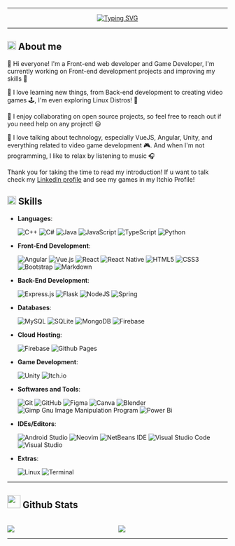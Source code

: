 <hr>
<div align="center">
  <a href="https://git.io/typing-svg"><img src="https://readme-typing-svg.demolab.com?font=PT+sans+narrow&weight=600&size=24&duration=1000&pause=1000&center=true&vCenter=true&width=435&lines=Hello+Word%2C+I'm+Jesus+Alberto;Self-taught+Front-End+Developer;Self-taught+Game+Developer;Interested+in+new+Cultures;Always+learning+new+stuff" alt="Typing SVG" /></a>
</div>
<hr>

## <picture><img src ="https://media0.giphy.com/media/v1.Y2lkPTc5MGI3NjExY2UwODFjZmJiOWM2Y2Y0ZTBlMjJkNWQ3N2FiZDUzNDM2NTU2MTc0NyZjdD1n/geC0bBhrlrmlsjA2P2/giphy.gif" width = 20px></picture> **About me**

👋 Hi everyone! I'm a Front-end web developer and Game Developer, I'm currently working on Front-end development projects and improving my skills 💪

🌱 I love learning new things, from Back-end development to creating video games 🕹️, I'm even exploring Linux Distros! 🐧

👯 I enjoy collaborating on open source projects, so feel free to reach out if you need help on any project! 😃

💬 I love talking about technology, especially VueJS, Angular, Unity, and everything related to video game development 🎮. And when I'm not programming, I like to relax by listening to music 🎧

Thank you for taking the time to read my introduction! If u want to talk check my <a href="https://www.linkedin.com/in/jesus-alberto-morales-rico-7092a9227/" target="_blank">LinkedIn profile</a> and see my games in my <a href="https://jamrgaming.itch.io/" target="_blank"></a>Itchio Profile!

## <img src="https://media2.giphy.com/media/QssGEmpkyEOhBCb7e1/giphy.gif?cid=ecf05e47a0n3gi1bfqntqmob8g9aid1oyj2wr3ds3mg700bl&rid=giphy.gif" width ="20"><b> Skills</b>
<p align="center">

- **Languages**:
    
    ![C++](https://img.shields.io/badge/C++%20-%2300599C.svg?style=for-the-badge&logo=c%2B%2B&logoColor=white)
    ![C#](https://img.shields.io/badge/c%23-%23239120.svg?style=for-the-badge&logo=c-sharp&logoColor=white)
    ![Java](https://img.shields.io/badge/java-%23ED8B00.svg?style=for-the-badge&logo=openjdk&logoColor=white)
    ![JavaScript](https://img.shields.io/badge/javascript-%23323330.svg?style=for-the-badge&logo=javascript&logoColor=%23F7DF1E)
    ![TypeScript](https://img.shields.io/badge/typescript-%23007ACC.svg?style=for-the-badge&logo=typescript&logoColor=white)
    ![Python](https://img.shields.io/badge/Python%20-%2314354C.svg?style=for-the-badge&logo=python&logoColor=white)
    
- **Front-End Development**:

   ![Angular](https://img.shields.io/badge/angular-%23DD0031.svg?style=for-the-badge&logo=angular&logoColor=white)
   ![Vue.js](https://img.shields.io/badge/vuejs-%2335495e.svg?style=for-the-badge&logo=vuedotjs&logoColor=%234FC08D)
   ![React](https://img.shields.io/badge/react-%2320232a.svg?style=for-the-badge&logo=react&logoColor=%2361DAFB)
   ![React Native](https://img.shields.io/badge/react_native-%2320232a.svg?style=for-the-badge&logo=react&logoColor=%2361DAFB)
   ![HTML5](https://img.shields.io/badge/HTML5%20-%23E34F26.svg?style=for-the-badge&logo=html5&logoColor=white)
    ![CSS3](https://img.shields.io/badge/CSS%20-%231572B6.svg?style=for-the-badge&logo=css3&logoColor=white)
   ![Bootstrap](https://img.shields.io/badge/bootstrap-%23563D7C.svg?style=for-the-badge&logo=bootstrap&logoColor=white)
    ![Markdown](https://img.shields.io/badge/markdown-%23000000.svg?style=for-the-badge&logo=markdown&logoColor=white)

- **Back-End Development**:

    ![Express.js](https://img.shields.io/badge/express.js-%23404d59.svg?style=for-the-badge&logo=express&logoColor=%2361DAFB)
    ![Flask](https://img.shields.io/badge/flask-%23000.svg?style=for-the-badge&logo=flask&logoColor=white)
    ![NodeJS](https://img.shields.io/badge/node.js-6DA55F?style=for-the-badge&logo=node.js&logoColor=white)
    ![Spring](https://img.shields.io/badge/spring-%236DB33F.svg?style=for-the-badge&logo=spring&logoColor=white)
    
- **Databases**:

    ![MySQL](https://img.shields.io/badge/mysql-%2300f.svg?style=for-the-badge&logo=mysql&logoColor=white)
    ![SQLite](https://img.shields.io/badge/sqlite-%2307405e.svg?style=for-the-badge&logo=sqlite&logoColor=white)
    ![MongoDB](https://img.shields.io/badge/MongoDB-%234ea94b.svg?style=for-the-badge&logo=mongodb&logoColor=white)
    ![Firebase](https://img.shields.io/badge/Firebase-039BE5?style=for-the-badge&logo=Firebase&logoColor=white)

- **Cloud Hosting**:

    ![Firebase](https://img.shields.io/badge/firebase-%23039BE5.svg?style=for-the-badge&logo=firebase)
    ![Github Pages](https://img.shields.io/badge/GitHub%20Pages-%23327FC7.svg?style=for-the-badge&logo=github&logoColor=white)
    
- **Game Development**:

    ![Unity](https://img.shields.io/badge/unity-%23000000.svg?style=for-the-badge&logo=unity&logoColor=white)
    ![Itch.io](https://img.shields.io/badge/Itch-%23FF0B34.svg?style=for-the-badge&logo=Itch.io&logoColor=white)

- **Softwares and Tools**:

    ![Git](https://img.shields.io/badge/git-%23F05033.svg?style=for-the-badge&logo=git&logoColor=white)
    ![GitHub](https://img.shields.io/badge/github-%23121011.svg?style=for-the-badge&logo=github&logoColor=white)
    ![Figma](https://img.shields.io/badge/figma-%23F24E1E.svg?style=for-the-badge&logo=figma&logoColor=white)
    ![Canva](https://img.shields.io/badge/Canva-%2300C4CC.svg?style=for-the-badge&logo=Canva&logoColor=white)
    ![Blender](https://img.shields.io/badge/blender-%23F5792A.svg?style=for-the-badge&logo=blender&logoColor=white)
    ![Gimp Gnu Image Manipulation Program](https://img.shields.io/badge/Gimp-657D8B?style=for-the-badge&logo=gimp&logoColor=FFFFFF)
    ![Power Bi](https://img.shields.io/badge/power_bi-F2C811?style=for-the-badge&logo=powerbi&logoColor=black)
    
- **IDEs/Editors**:

    ![Android Studio](https://img.shields.io/badge/Android%20Studio-3DDC84.svg?style=for-the-badge&logo=android-studio&logoColor=white)
    ![Neovim](https://img.shields.io/badge/NeoVim-%2357A143.svg?&style=for-the-badge&logo=neovim&logoColor=white)
    ![NetBeans IDE](https://img.shields.io/badge/NetBeansIDE-1B6AC6.svg?style=for-the-badge&logo=apache-netbeans-ide&logoColor=white)
    ![Visual Studio Code](https://img.shields.io/badge/Visual%20Studio%20Code-0078d7.svg?style=for-the-badge&logo=visual-studio-code&logoColor=white)
    ![Visual Studio](https://img.shields.io/badge/Visual%20Studio-5C2D91.svg?style=for-the-badge&logo=visual-studio&logoColor=white)

- **Extras**:

    ![Linux](https://img.shields.io/badge/Linux-FCC624?style=for-the-badge&logo=linux&logoColor=black) 
    ![Terminal](https://img.shields.io/badge/Terminal-%23054020?style=for-the-badge&logo=gnu-bash&logoColor=white)

<hr>

## <img src="https://media4.giphy.com/media/v1.Y2lkPTc5MGI3NjExMTIwYTI0OGMxZmY5YWJkZjcyZjk5MmRmOTczYTRjNTQzOTY4ZjI4MyZjdD1n/TJP7EH5i1fB2rKeWbf/giphy.gif" width="30"><b> Github Stats </b>
<br>
<div align="center">
<a href="https://github.com/anuraghazra/github-readme-stats">
<img align="left" src="https://github-readme-stats.vercel.app/api?username=JesusAlberto11&count_private=true&show_icons=true&theme=tokyonight" />
</a>
<a href="https://github.com/anuraghazra/convoychat">
<img align="center" src="https://github-readme-stats.vercel.app/api/top-langs/?username=JesusAlberto11&theme=tokyonight" />
</a>
</div>

<hr>
